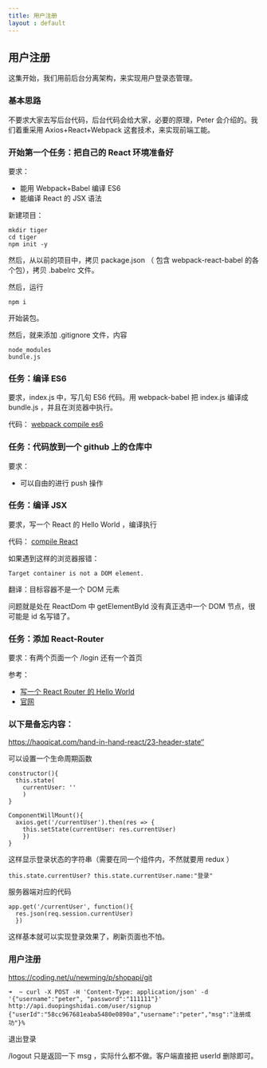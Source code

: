 ```yaml
---
title: 用户注册
layout : default
---
```


## 用户注册

这集开始，我们用前后台分离架构，来实现用户登录态管理。


### 基本思路

不要求大家去写后台代码，后台代码会给大家，必要的原理，Peter 会介绍的。我们着重采用 Axios+React+Webpack 这套技术，来实现前端工能。


### 开始第一个任务：把自己的 React 环境准备好

要求：

- 能用 Webpack+Babel 编译 ES6
- 能编译 React 的 JSX 语法


新建项目：

```
mkdir tiger
cd tiger
npm init -y
```

然后，从以前的项目中，拷贝 package.json （ 包含 webpack-react-babel 的各个包），拷贝 .babelrc 文件。

然后，运行

```
npm i
```

开始装包。

然后，就来添加 .gitignore 文件，内容

```
node_modules
bundle.js
```

### 任务：编译 ES6

要求，index.js 中，写几句 ES6 代码。用 webpack-babel 把 index.js 编译成 bundle.js ，并且在浏览器中执行。

代码： [webpack compile es6](https://github.com/happypeter/tiger/commit/608c20412513ce94d691648d2ab338a03804ce1e)


### 任务：代码放到一个 github 上的仓库中

要求：

- 可以自由的进行 push 操作


### 任务：编译 JSX

要求，写一个 React 的 Hello World ，编译执行


代码： [compile React](https://github.com/happypeter/tiger/commit/843889f0fcb871fc5f74e72efc5a286ca91c7bca)

如果遇到这样的浏览器报错：

```
Target container is not a DOM element.
````

翻译：目标容器不是一个 DOM 元素

问题就是处在 ReactDom 中 getElementById 没有真正选中一个 DOM 节点，很可能是 id 名写错了。


### 任务：添加 React-Router

要求：有两个页面一个 /login 还有一个首页

参考：

- [写一个 React Router 的 Hello World](https://happypeter.github.io/digicity/react/3-router-hello.html)
- [官网](https://reacttraining.com/react-router)






### 以下是备忘内容：

https://haoqicat.com/hand-in-hand-react/23-header-state‘’



可以设置一个生命周期函数

```
constructor(){
  this.state(
    currentUser: ''
    )
}

ComponentWillMount(){
  axios.get('/currentUser').then(res => {
    this.setState(currentUser: res.currentUser)
    })
}
```


这样显示登录状态的字符串（需要在同一个组件内，不然就要用 redux ）

```
this.state.currentUser? this.state.currentUser.name:"登录"
```


服务器端对应的代码

```
app.get('/currentUser', function(){
  res.json(req.session.currentUser)
  })
```


这样基本就可以实现登录效果了，刷新页面也不怕。



### 用户注册

https://coding.net/u/newming/p/shopapi/git



```
➜  ~ curl -X POST -H 'Content-Type: application/json' -d '{"username":"peter", "password":"111111"}' http://api.duopingshidai.com/user/signup
{"userId":"58cc967681eaba5480e0890a","username":"peter","msg":"注册成功"}%
```

退出登录

/logout 只是返回一下 msg ，实际什么都不做。客户端直接把 userId 删除即可。
